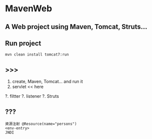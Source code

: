 # MavenWeb

## A Web project using Maven, Tomcat, Struts...

## Run project

    mvn clean install tomcat7:run

## >>>

1. create, Maven, Tomcat... and run it
2. servlet << here

?. filtter
?. listener
?. Struts

## ???

    資源注射 @Resource(name="persons")
    <env-entry>
    JNDI